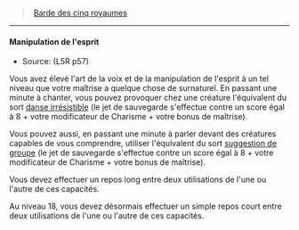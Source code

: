 ﻿---
!GenericItem
Name: Manipulation de l'esprit
Source: (L5R p57)
Id: l5r_bard_hd.md#manipulation-de-lesprit
ParentLink: l5r_bard_hd.md#barde-des-cinq-royaumes
ParentName: Barde des cinq royaumes
NameLevel: 4
Attributes: {}
AttributesDictionary: >+
  {}

---
> [Barde des cinq royaumes](hd_l5r_bard.md)

---

#### Manipulation de l'esprit

- Source: (L5R p57)

Vous avez élevé l'art de la voix et de la manipulation de l'esprit à un tel niveau que votre maîtrise a quelque chose de surnaturel. En passant une minute à chanter, vous pouvez provoquer chez une créature l'équivalent du sort [danse irrésistible](hd_spells_danse_irresistible.md) (le jet de sauvegarde s'effectue contre un score égal à 8 + votre modificateur de Charisme + votre bonus de maîtrise).

Vous pouvez aussi, en passant une minute à parler devant des créatures capables de vous comprendre, utiliser l'équivalent du sort [suggestion de groupe](hd_spells_suggestion_de_groupe.md) (le jet de sauvegarde s'effectue contre un score égal à 8 + votre modificateur de Charisme + votre bonus de maîtrise).

Vous devez effectuer un repos long entre deux utilisations de l'une ou l'autre de ces capacités.

Au niveau 18, vous devez désormais effectuer un simple repos court entre deux utilisations de l'une ou l'autre de ces capacités.

